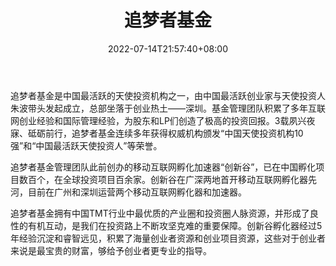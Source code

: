 ﻿---
weight: 
title: "追梦者基金"
description: "追梦者基金是中国最活跃的天使投资机构之一，由中国最活跃创业家与天使投资人朱波带头发起成立，总部坐落于创业热土——深圳"
date: 2022-07-14T21:57:40+08:00
lastmod: 2022-07-14T16:45:40+08:00
draft: false
authors: ["seven"]
featuredImage: "zhuimengzhejijin.jpg"
link: "http://www.dreamchasercapital.com/"
tags: ["投资机构","追梦者基金"]
categories: ["navigation"]
navigation: ["投资机构"]
lightgallery: true
toc: true
pinned: false
recommend: false
recommend1: false
---
追梦者基金是中国最活跃的天使投资机构之一，由中国最活跃创业家与天使投资人朱波带头发起成立，总部坐落于创业热土——深圳。基金管理团队积累了多年互联网创业经验和国际管理经验，为股东和LP们创造了极高的投资回报。3载夙兴夜寐、砥砺前行，追梦者基金连续多年获得权威机构颁发“中国天使投资机构10强”和“中国最活跃天使投资人”等荣誉。

追梦者基金管理团队此前创办的移动互联网孵化加速器“创新谷”，已在中国孵化项目数百个，在全球投资项目百余家。创新谷在广深两地首开移动互联网孵化器先河，目前在广州和深圳运营两个移动互联网孵化器和加速器。

追梦者基金拥有中国TMT行业中最优质的产业圈和投资圈人脉资源，并形成了良性的有机互动，是我们在投资路上不断攻坚克难的重要保障。创新谷孵化器经过5年经验沉淀和睿智远见，积累了海量创业者资源和创业项目资源，这些对于创业者来说是最宝贵的财富，够给予创业者更专业的指导。